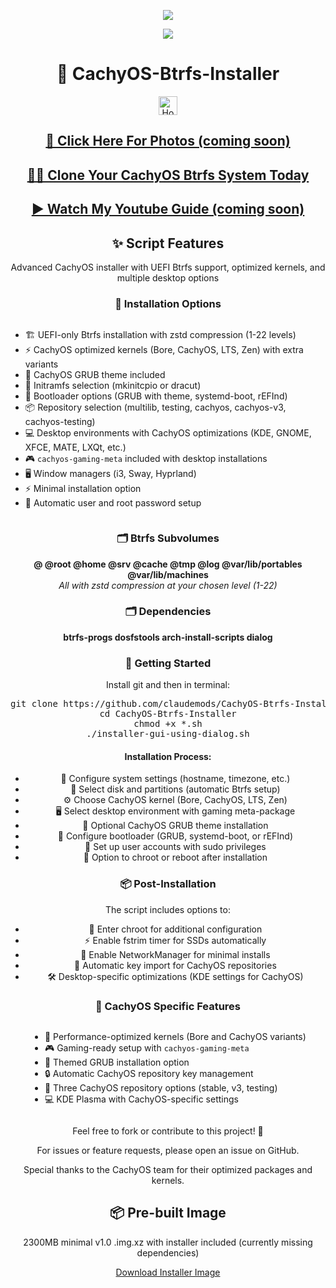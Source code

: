 <p align="center">
  <img src="https://i.postimg.cc/8CH1qgKV/cachyos.png">
</p>

<div align="center">
  <a href="https://cachyos.org/" target="_blank">
    <img src="https://img.shields.io/badge/DISTRO-CachyOS-00FFFF?style=for-the-badge&logo=Cachyos">
  </a>
</div>

<div align="center">
  <h1>🚀 CachyOS-Btrfs-Installer</h1>

  <a href="https://www.deepseek.com/" target="_blank">
    <img alt="Homepage" src="https://i.postimg.cc/Hs2vbbZ8/Deep-Seek-Homepage.png" style="height: 30px; width: auto;">
  </a>

  <h2><a href="https://github.com/claudemods/CachyOS-Btrfs-Installer/tree/main/Photos">📸 Click Here For Photos (coming soon)</a></h2>
</div>

<div align="center">
  <h2><a href="https://github.com/claudemods/btrfssystemcloner">💾🔄 Clone Your CachyOS Btrfs System Today</a></h2>
</div>

<div align="center">
  <h2><a href="">▶️ Watch My Youtube Guide (coming soon)</a></h2>
</div>

<div align="center">
  <h2>✨ Script Features</h2>
  <p>Advanced CachyOS installer with UEFI Btrfs support, optimized kernels, and multiple desktop options</p>
</div>

<div align="center">
  <h3>🔧 Installation Options</h3>
  <ul style="text-align: left; display: inline-block;">
    <li>🏗️ UEFI-only Btrfs installation with zstd compression (1-22 levels)</li>
    <li>⚡ CachyOS optimized kernels (Bore, CachyOS, LTS, Zen) with extra variants</li>
    <li>🎨 CachyOS GRUB theme included</li>
    <li>🔄 Initramfs selection (mkinitcpio or dracut)</li>
    <li>🔌 Bootloader options (GRUB with theme, systemd-boot, rEFInd)</li>
    <li>📦 Repository selection (multilib, testing, cachyos, cachyos-v3, cachyos-testing)</li>
    <li>💻 Desktop environments with CachyOS optimizations (KDE, GNOME, XFCE, MATE, LXQt, etc.)</li>
    <li>🎮 <code>cachyos-gaming-meta</code> included with desktop installations</li>
    <li>🖥️ Window managers (i3, Sway, Hyprland)</li>
    <li>⚡ Minimal installation option</li>
    <li>🔐 Automatic user and root password setup</li>
  </ul>
</div>

<div align="center">
  <h3>🗂️ Btrfs Subvolumes</h3>
  <p align="center">
    <strong>@ @root @home @srv @cache @tmp @log @var/lib/portables @var/lib/machines</strong><br>
    <em>All with zstd compression at your chosen level (1-22)</em>
  </p>
</div>

<div align="center">
  <h3>🗂️ Dependencies</h3>
  <p align="center">
    <strong>btrfs-progs dosfstools arch-install-scripts dialog</strong><br>
  </p>
</div>

<div align="center">
  <h3>🚀 Getting Started</h3>
  <p>Install git and then in terminal:</p>

  <pre>git clone https://github.com/claudemods/CachyOS-Btrfs-Installer
cd CachyOS-Btrfs-Installer
chmod +x *.sh
./installer-gui-using-dialog.sh</pre>

  <h4>Installation Process:</h4>
  <ul>
    <li>🔧 Configure system settings (hostname, timezone, etc.)</li>
    <li>💽 Select disk and partitions (automatic Btrfs setup)</li>
    <li>⚙️ Choose CachyOS kernel (Bore, CachyOS, LTS, Zen)</li>
    <li>🖥️ Select desktop environment with gaming meta-package</li>
    <li>🎨 Optional CachyOS GRUB theme installation</li>
    <li>🔌 Configure bootloader (GRUB, systemd-boot, or rEFInd)</li>
    <li>🔐 Set up user accounts with sudo privileges</li>
    <li>🔄 Option to chroot or reboot after installation</li>
  </ul>
</div>

<div align="center">
  <h3>📦 Post-Installation</h3>
  <p>The script includes options to:</p>
  <ul>
    <li>🔄 Enter chroot for additional configuration</li>
    <li>⚡ Enable fstrim timer for SSDs automatically</li>
    <li>🔌 Enable NetworkManager for minimal installs</li>
    <li>🔐 Automatic key import for CachyOS repositories</li>
    <li>🛠️ Desktop-specific optimizations (KDE settings for CachyOS)</li>
  </ul>
</div>

<div align="center">
  <h3>🌟 CachyOS Specific Features</h3>
  <ul style="text-align: left; display: inline-block;">
    <li>🚀 Performance-optimized kernels (Bore and CachyOS variants)</li>
    <li>🎮 Gaming-ready setup with <code>cachyos-gaming-meta</code></li>
    <li>🎨 Themed GRUB installation option</li>
    <li>🔒 Automatic CachyOS repository key management</li>
    <li>🔄 Three CachyOS repository options (stable, v3, testing)</li>
    <li>💻 KDE Plasma with CachyOS-specific settings</li>
  </ul>
</div>

<div align="center">
  <p>Feel free to fork or contribute to this project! 🚀</p>
  <p>For issues or feature requests, please open an issue on GitHub.</p>
  <p>Special thanks to the CachyOS team for their optimized packages and kernels.</p>
</div>


<div align="center">
  <h2>📦 Pre-built Image</h2>
  <p>2300MB minimal v1.0 .img.xz with installer included (currently missing dependencies)</p>
  <p><a href="https://drive.google.com/drive/folders/1_Sqm5hltbQ5CPx9E6hyA7NkfgWblFUm_">Download Installer Image</a></p>
</div>
